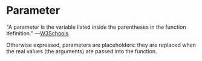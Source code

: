 # Parameter

"A parameter is the variable listed inside the parentheses in the function definition." —[W3Schools](https://www.w3schools.com/python/python_functions.asp) 

Otherwise expressed, parameters are placeholders: they are replaced when the real values (the arguments) are passed into the function.

